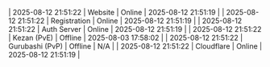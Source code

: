 | 2025-08-12 21:51:22 | Website | Online | 2025-08-12 21:51:19 |
| 2025-08-12 21:51:22 | Registration | Online | 2025-08-12 21:51:19 |
| 2025-08-12 21:51:22 | Auth Server | Online | 2025-08-12 21:51:19 |
| 2025-08-12 21:51:22 | Kezan (PvE) | Offline | 2025-08-03 17:58:02 |
| 2025-08-12 21:51:22 | Gurubashi (PvP) | Offline | N/A |
| 2025-08-12 21:51:22 | Cloudflare | Online | 2025-08-12 21:51:19 |
